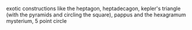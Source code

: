exotic constructions like the heptagon, heptadecagon, kepler's triangle (with the pyramids and circling the square), pappus and the hexagramum mysterium, 5 point circle